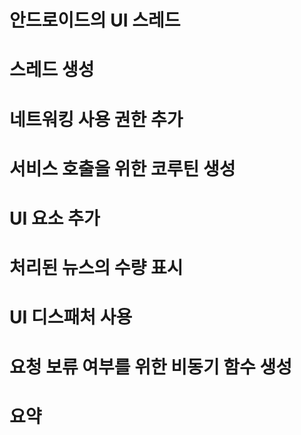 # 안드로이드의 UI 스레드
# 스레드 생성
# 네트워킹 사용 권한 추가
# 서비스 호출을 위한 코루틴 생성
# UI 요소 추가
# 처리된 뉴스의 수량 표시
# UI 디스패처 사용
# 요청 보류 여부를 위한 비동기 함수 생성
# 요약